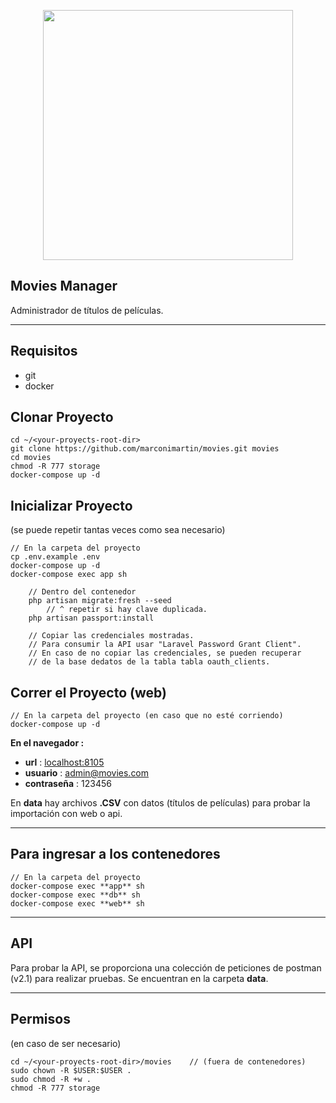 <p align="center"><img src="https://raw.githubusercontent.com/laravel/art/master/logo-lockup/5%20SVG/2%20CMYK/1%20Full%20Color/laravel-logolockup-cmyk-red.svg" width="400"></a></p>

## Movies Manager ##
Administrador de títulos de películas.

---
## Requisitos ##
- git
- docker

## Clonar Proyecto

```
cd ~/<your-proyects-root-dir>
git clone https://github.com/marconimartin/movies.git movies
cd movies
chmod -R 777 storage
docker-compose up -d
```

## Inicializar Proyecto
(se puede repetir tantas veces como sea necesario)
```
// En la carpeta del proyecto
cp .env.example .env
docker-compose up -d
docker-compose exec app sh

    // Dentro del contenedor
    php artisan migrate:fresh --seed
        // ^ repetir si hay clave duplicada.
    php artisan passport:install
      
    // Copiar las credenciales mostradas.
    // Para consumir la API usar "Laravel Password Grant Client".
    // En caso de no copiar las credenciales, se pueden recuperar
    // de la base dedatos de la tabla tabla oauth_clients.
```

## Correr el Proyecto (web)
```
// En la carpeta del proyecto (en caso que no esté corriendo)
docker-compose up -d 
```

**En el navegador :**

- **url** : [localhost:8105](https://localhost:8105)
- **usuario** : admin@movies.com
- **contraseña** : 123456
 
En **data** hay archivos **.CSV** con datos (títulos de películas) para probar la importación
con web o api.

---

## Para ingresar a los contenedores
```
// En la carpeta del proyecto
docker-compose exec **app** sh
docker-compose exec **db** sh
docker-compose exec **web** sh
```

---
## API ##
Para probar la API, se proporciona una colección de peticiones de postman (v2.1) para realizar pruebas.
Se encuentran en la carpeta **data**.


---
## Permisos ### 
(en caso de ser necesario)
```
cd ~/<your-proyects-root-dir>/movies    // (fuera de contenedores)
sudo chown -R $USER:$USER .
sudo chmod -R +w .
chmod -R 777 storage

```
